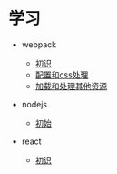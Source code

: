 # 学习

* webpack
    - [初识](learn-webpack/1.first.md)
    - [配置和css处理](learn-webpack/2.config_css.md)
    - [加载和处理其他资源](learn-webpack/3.load_other.md)

* nodejs
    - [初始](learn-nodejs/1.first.md)

* react
    - [初识](learn-react/1.first.md)